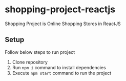 # shopping-project-reactjs

Shopping Project is Online Shopping Stores in ReactJS

## Setup
Follow below steps to run project

1. Clone repository
2. Run `npm i` command to install dependencies
3. Execute `npm start` command to run the project